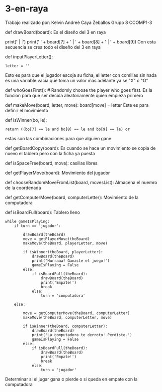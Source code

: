 # 3-en-raya

Trabajo realizado por: Kelvin Andreé Caya Zeballos
Grupo 8
CCOMP1-3



def drawBoard(board):
Es el diseño del 3 en raya 

print('   |   |')
    print(' ' + board[7] + ' | ' + board[8] + ' | ' + board[9])
Con esta secuencia se crea todo el diseño del 3 en raya


def inputPlayerLetter():

    letter = ''
Esto es para que el jugador escoja su ficha, el letter con comillas sin nada es una variable vacia que toma un valor mas adelante ya se "X" o "O"

def whoGoesFirst():
    # Randomly choose the player who goes first.
Es la funcion para que ser decida aleatoriamente quien empieza primero

def makeMove(board, letter, move):
    board[move] = letter
Este es para definir el movimiento 


def isWinner(bo, le):

    return ((bo[7] == le and bo[8] == le and bo[9] == le) or 
estas son las combinaciones para que alguien gane 


def getBoardCopy(board):
Es cuando se hace un movimiento se copia de nuevo el tablero pero con la ficha ya puesta

def isSpaceFree(board, move):
 casillas  libres

def getPlayerMove(board):
Movimiento del jugador

def chooseRandomMoveFromList(board, movesList):
Almacena el nuemro de la coordenada

def getComputerMove(board, computerLetter):
Movimiento de la computadora

def isBoardFull(board):
Tablero lleno


    while gameIsPlaying:
        if turn == 'jugador':
            
            drawBoard(theBoard)
            move = getPlayerMove(theBoard)
            makeMove(theBoard, playerLetter, move)

            if isWinner(theBoard, playerLetter):
                drawBoard(theBoard)
                print('Hurraaa! Ganaste el juego!')
                gameIsPlaying = False
            else:
                if isBoardFull(theBoard):
                    drawBoard(theBoard)
                    print('Empate!')
                    break
                else:
                    turn = 'computadora'

        else:
            
            move = getComputerMove(theBoard, computerLetter)
            makeMove(theBoard, computerLetter, move)

            if isWinner(theBoard, computerLetter):
                drawBoard(theBoard)
                print('La computadora te derroto! Perdiste.')
                gameIsPlaying = False
            else:
                if isBoardFull(theBoard):
                    drawBoard(theBoard)
                    print('Empate!')
                    break
                else:
                    turn = 'jugador'

    
  Determinar si el jugar gana o pierde o si queda en empate con la computadora
